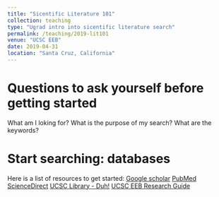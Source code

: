 ```yaml
---
title: "Sicentific Literature 101"
collection: teaching
type: "Ugrad intro into sicentific literature search"
permalink: /teaching/2019-lit101
venue: "UCSC EEB"
date: 2019-04-31
location: "Santa Cruz, California"
---
```


# Questions to ask yourself before getting started

What am I loking for?
What is the purpose of my search?
What are the keywords?

# Start searching: databases

Here is a list of resources to get started:
[Google scholar](https://scholar.google.com/)
[PubMed](www.ncbi.nlm.nih.gov/pubmed)
[ScienceDirect](http://www.sciencedirect.com/science/search)
[UCSC Library - Duh!](https://library.ucsc.edu/)
[UCSC EEB Research Guide](https://guides.library.ucsc.edu/c.php?g=119671&p=780624)
